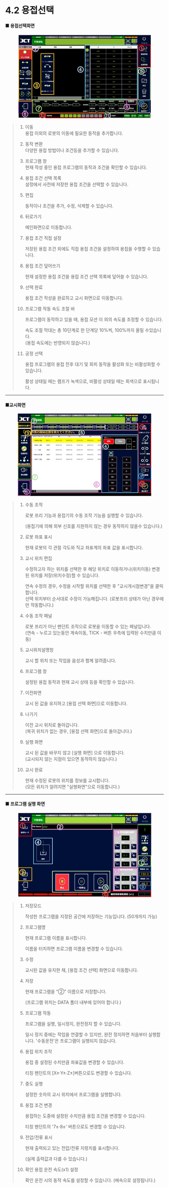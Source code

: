 # 4.2 용접선택

#### ■ 용접선택화면

<figure><img src="img/weld_1.jpg" alt=""><figcaption></figcaption></figure>

> 1. 이동\
>    용접 이외의 로봇의 이동에 필요한 동작을 추가합니다.
> 2. 동작 변환\
>    다양한 용접 방법이나 조건등을 추가할 수 있습니다.
> 3. 프로그램 창\
>    현재 작성 중인 용접 프로그램의 동작과 조건을 확인할 수 있습니다.
> 4. 용접 조건 선택 목록\
>    설정에서 사전에 저장한 용접 조건을 선택할 수 있습니다.
> 5.  편집
>
>     동작이나 조건을 추가, 수정, 삭제할 수 있습니다.
> 6.  뒤로가기
>
>     메인화면으로 이동합니다.
> 7.  용접 조건 직접 설정
>
>     저장된 용접 조건 외에도 직접 용접 조건을 설정하여 용접을 수행할 수 있습니다.
> 8.  용접 조건 덮어쓰기
>
>     현재 설정한 용접 조건을 용접 조건 선택 목록에 덮어쓸 수 있습니다.
> 9.  선택 완료
>
>     용접 조건 작성을 완료하고 교시 화면으로 이동합니다.
> 10. 프로그램 작동 속도 조절 바
>
>     프로그램이 동작하고 있을 때, 용접 모션 이 외의 속도를 조정할 수 있습니다.
>
>     속도 조절 막대는 총 10단계로 한 단계당 10%씩, 100%까지 올릴 수있습니다. \
>     (용접 속도에는 반영되지 않습니다.)
> 11. 공정 선택
>
>     용접 프로그램의 용접 전후 대기 및 회피 동작을 활성화 또는 비활성화할 수 있습니다.
>
>     활성 상태일 때는 램프가 녹색으로, 비활성 상태일 때는 회색으로 표시됩니다.

***

#### ■교시화면

<figure><img src="img/weld_2.jpg" alt=""><figcaption></figcaption></figure>

> 1.  수동 조작
>
>     로봇 프리 기능과 용접기의 수동 조작 기능을 실행할 수 있습니다.
>
>     (용접기에 의해 외부 신호를 지원하지 않는 경우 동작하지 않을수 있습니다.)
> 2.  로봇 좌표 표시
>
>     현재 로봇의 각 관절 각도와 직교 좌표계의 좌표 값을 표시합니다.
> 3.  교시 위치 편집
>
>     수정하고자 하는 위치를 선택한 후 해당 위치로 이동하거나(위치이동) 변경된 위치를 저장(위치수정)할 수 있습니다.
>
>     연속 수정의 경우, 수정을 시작할 위치를 선택한 후 "교시개시점변경"을 클릭합니다.\
>     선택 위치부터 순서대로 수정이 가능해집니다. (로봇프리 상태가 아닌 경우에만 작동합니다.)
> 4.  수동 조작 패널
>
>     로봇 프리가 아닌 펜던트 조작으로 로봇을 이동할 수 있는 패널입니다. \
>     (연속 - 누르고 있는동안 계속이동, TICK - 버튼 우측에 입력된 수치만큼 이동)
> 5.  교시위치설명창
>
>     교시 할 위치 또는 작업을 음성과 함께 알려줍니다.
> 6.  프로그램 창
>
>     설정된 용접 동작과 현재 교시 상태 등을 확인할 수 있습니다.
> 7.  이전화면
>
>     교시 된 값을 유지하고 \[용접 선택 화면]으로 이동합니다.
> 8.  나가기
>
>     이전 교시 위치로 돌아갑니다.\
>     (복귀 위치가 없는 경우,  \[용접 선택 화면]으로 돌아갑니다.)
> 9.  실행 화면
>
>     교시 된 값을 바꾸지 않고 \[실행 화면] 으로 이동합니다.\
>     (교시되지 않는 지점이 있으면 동작하지 않습니다.)
> 10. 교시 완료
>
>     현재 수정된 로봇의 위치를 정보를 교시합니다. \
>     (모든 위치가 알려지면 "실행화면"으로 이동합니다.)

***

#### ■ 프로그램 실행 화면

<figure><img src="img/weld_3.jpg" alt=""><figcaption></figcaption></figure>

> 1.  저장모드
>
>     작성한 프로그램을 지정된 공간에 저장하는 기능입니다. (50개까지 가능)
> 2.  프로그램명
>
>     현재 프로그램 이름을 표시합니다.
>
>     이름을 터치하면 프로그램 이름을 변경할 수 있습니다.
> 3.  수정
>
>     교시된 값을 유지한 채, \[용접 조건 선택] 화면으로 이동합니다.
> 4.  저장
>
>     현재 프로그램을 "②" 이름으로 저장합니다.
>
>     (프로그램 위치는 DATA 폴더 내부에 있어야 합니다.)
> 5.  프로그램 작동
>
>     프로그램을 실행, 일시정지, 완전정지 할 수 있습니다.
>
>     일시 정지 중에는 작업을 연결할 수 있지만, 완전 정지하면 처음부터 실행합니다. '수동운전'은 프로그램이 실행되지 않습니다.
> 6.  용접 위치 조작
>
>     용접 중 설정된 수치만큼 좌표값을 변경할 수 있습니다.
>
>     티칭 펜던트의 \[X±·Y±·Z±]버튼으로도 변경할 수 있습니다.
> 7.  중도 실행
>
>     설정한 숫자의 교시 위치에서 프로그램을 실행합니다.
> 8.  용접 조건 변경
>
>     용접하는 도중에 설정된 수치만큼 용접 조건을 변경할 수 있습니다.
>
>     티칭 펜던트의 '7±·8±' 버튼으로도 변경할 수 있습니다.
> 9.  전압/전류 표시
>
>     현재 출력되고 있는 전압/전류 지령치를 표시합니다.
>
>     (실제 출력값과 다를 수 있습니다.)
> 10. 확인 용접 운전 속도(x1) 설정
>
>     확인 운전 시의 동작 속도를 설정할 수 있습니다. (배속으로 설정됩니다.)

